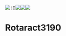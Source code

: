 ![](https://img.shields.io/github/issues-pr-closed/Rotaract3190/Rotaract3190.svg) ![]![](https://img.shields.io/github/last-commit/Rotaract3190/Rotaract3190.svg)[![](https://img.shields.io/website-up-down-green-red/https/rotaract3190.org.svg?label=my-website)](https://rotaract3190.org)![](https://img.shields.io/github/license/Rotaract3190/Rotaract3190.svg)



# Rotaract3190
